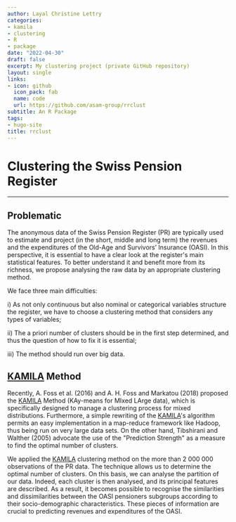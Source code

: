 ```yaml
---
author: Layal Christine Lettry
categories:
- kamila
- clustering
- R
- package
date: "2022-04-30"
draft: false
excerpt: My clustering project (private GitHub repository)
layout: single
links:
- icon: github
  icon_pack: fab
  name: code
  url: https://github.com/asam-group/rrclust
subtitle: An R Package
tags:
- hugo-site
title: rrclust
---
```

# Clustering the Swiss Pension Register
---

## Problematic

The anonymous data of the Swiss Pension Register (PR) are typically used to estimate and project (in the short, middle and long term) the revenues and the expenditures of the Old-Age and Survivors’ Insurance (OASI). In this perspective, it is essential to have a clear look at the register's main statistical features. To better understand it and benefit more from its richness, we propose analysing the raw data by an appropriate clustering method.

We face three main difficulties: 

i) As not only continuous but also nominal or categorical variables structure the register, we have to choose a clustering method that considers any types of variables;

ii) The a priori number of clusters should be in the first step determined, and thus the question of how to fix it is essential; 

iii) The method should run over big data.

## [KAMILA](https://github.com/ahfoss/kamila) Method

Recently, A. Foss et al. (2016) and A. H. Foss and Markatou (2018) proposed the [KAMILA](https://github.com/ahfoss/kamila) Method (KAy-means for MIxed LArge data), which is specifically designed to manage a clustering process for mixed distributions. 
Furthermore, a simple rewriting of the [KAMILA](https://github.com/ahfoss/kamila)'s algorithm permits an easy implementation in a map-reduce framework like Hadoop, thus being run on very large data sets. 
On the other hand, Tibshirani and Walther (2005) advocate the use of the "Prediction Strength" as a measure to find the optimal number of clusters. 

We applied the [KAMILA](https://github.com/ahfoss/kamila) clustering method on the more than 2 000 000 observations of the PR data. 
The technique allows us to determine the optimal number of clusters. 
On this basis, we can analyse the partition of our data. Indeed, each cluster is then analysed, and its principal features are described. 
As a result, it becomes possible to recognise the similarities and dissimilarities between the OASI pensioners subgroups according to their socio-demographic characteristics. 
These pieces of information are crucial to predicting revenues and expenditures of the OASI.
